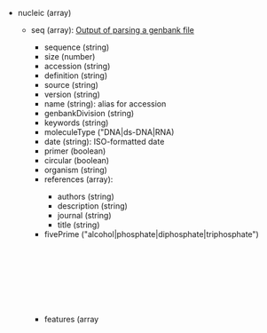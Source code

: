 - nucleic (array<object>)

  - seq (array<object>): [Output of parsing a genbank file](https://github.com/cheminfo-js/genbank-parser)

    - sequence (string)
    - size (number)
    - accession (string)
    - definition (string)
    - source (string)
    - version (string)
    - name (string): alias for accession
    - genbankDivision (string)
    - keywords (string)
    - moleculeType ("DNA|ds-DNA|RNA)
    - date (string): ISO-formatted date
    - primer (boolean)
    - circular (boolean)
    - organism (string)
    - references (array<object>):
      - authors (string)
      - description (string)
      - journal (string)
      - title (string)
    - fivePrime ("alcohol|phosphate|diphosphate|triphosphate")
    - features (array<object>):
      - type (string)
      - strand (int)
      - start (int)
      - end (int)
      - name (string)

  - genbank (object):
    - filename (string)
  - pdb (string): Identifier in the PDB database
